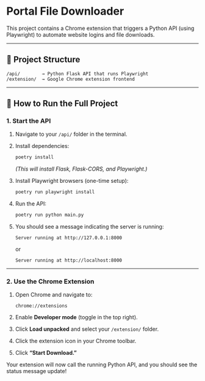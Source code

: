 # Portal File Downloader

This project contains a Chrome extension that triggers a Python API (using Playwright) to automate website logins and file downloads.

---

## 🧩 Project Structure

```
/api/        → Python Flask API that runs Playwright  
/extension/  → Google Chrome extension frontend
```

---

## 🚀 How to Run the Full Project

### 1. Start the API

1. Navigate to your `/api/` folder in the terminal.

2. Install dependencies:

   ```bash
   poetry install
   ```

   *(This will install Flask, Flask-CORS, and Playwright.)*

3. Install Playwright browsers (one-time setup):

   ```bash
   poetry run playwright install
   ```

4. Run the API:

   ```bash
   poetry run python main.py
   ```

5. You should see a message indicating the server is running:

   ```
   Server running at http://127.0.0.1:8000
   ```

   or

   ```
   Server running at http://localhost:8000
   ```

---

### 2. Use the Chrome Extension

1. Open Chrome and navigate to:

   ```
   chrome://extensions
   ```

2. Enable **Developer mode** (toggle in the top right).

3. Click **Load unpacked** and select your `/extension/` folder.

4. Click the extension icon in your Chrome toolbar.

5. Click **“Start Download.”**

Your extension will now call the running Python API, and you should see the status message update!
